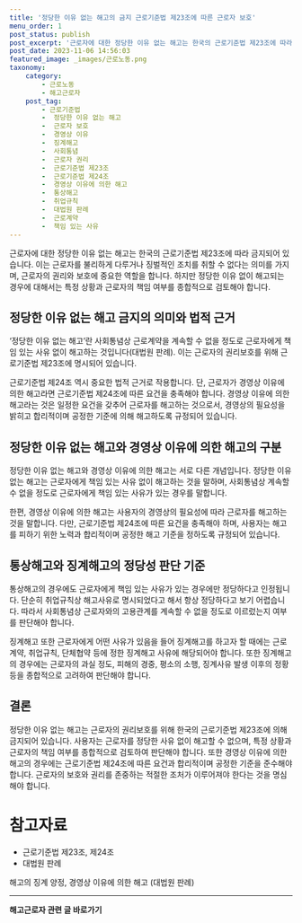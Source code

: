 ```yaml
---
title: '정당한 이유 없는 해고의 금지 근로기준법 제23조에 따른 근로자 보호'
menu_order: 1
post_status: publish
post_excerpt: '근로자에 대한 정당한 이유 없는 해고는 한국의 근로기준법 제23조에 따라 금지되어 있습니다. 이는 근로자를 불리하게 다루거나 징벌적인 조치를 취할 수 없다는 의미를 가지며, 근로자의 권리와 보호에 중요한 역할을 합니다. 하지만 정당한 이유 없이 해고되는 경우에 대해서는 특정 상황과 근로자의 책임 여부를 종합적으로 검토해야 합니다.'
post_date: 2023-11-06 14:56:03
featured_image: _images/근로노동.png
taxonomy:
    category:
        - 근로노동
        - 해고근로자
    post_tag:
        - 근로기준법
        -  정당한 이유 없는 해고
        -  근로자 보호
        -  경영상 이유
        -  징계해고
        -  사회통념
        -  근로자 권리
        -  근로기준법 제23조
        -  근로기준법 제24조
        -  경영상 이유에 의한 해고
        -  통상해고
        -  취업규칙
        -  대법원 판례
        -  근로계약
        -  책임 있는 사유
---
```



근로자에 대한 정당한 이유 없는 해고는 한국의 근로기준법 제23조에 따라 금지되어 있습니다. 이는 근로자를 불리하게 다루거나 징벌적인 조치를 취할 수 없다는 의미를 가지며, 근로자의 권리와 보호에 중요한 역할을 합니다. 하지만 정당한 이유 없이 해고되는 경우에 대해서는 특정 상황과 근로자의 책임 여부를 종합적으로 검토해야 합니다.

## 정당한 이유 없는 해고 금지의 의미와 법적 근거

‘정당한 이유 없는 해고’란 사회통념상 근로계약을 계속할 수 없을 정도로 근로자에게 책임 있는 사유 없이 해고하는 것입니다(대법원 판례). 이는 근로자의 권리보호를 위해 근로기준법 제23조에 명시되어 있습니다.

근로기준법 제24조 역시 중요한 법적 근거로 작용합니다. 단, 근로자가 경영상 이유에 의한 해고라면 근로기준법 제24조에 따른 요건을 충족해야 합니다. 경영상 이유에 의한 해고라는 것은 일정한 요건을 갖추어 근로자를 해고하는 것으로서, 경영상의 필요성을 밝히고 합리적이며 공정한 기준에 의해 해고하도록 규정되어 있습니다.

## 정당한 이유 없는 해고와 경영상 이유에 의한 해고의 구분

정당한 이유 없는 해고와 경영상 이유에 의한 해고는 서로 다른 개념입니다. 정당한 이유 없는 해고는 근로자에게 책임 있는 사유 없이 해고하는 것을 말하며, 사회통념상 계속할 수 없을 정도로 근로자에게 책임 있는 사유가 있는 경우를 말합니다.

한편, 경영상 이유에 의한 해고는 사용자의 경영상의 필요성에 따라 근로자를 해고하는 것을 말합니다. 다만, 근로기준법 제24조에 따른 요건을 충족해야 하며, 사용자는 해고를 피하기 위한 노력과 합리적이며 공정한 해고 기준을 정하도록 규정되어 있습니다.

## 통상해고와 징계해고의 정당성 판단 기준

통상해고의 경우에도 근로자에게 책임 있는 사유가 있는 경우에만 정당하다고 인정됩니다. 단순히 취업규칙상 해고사유로 명시되었다고 해서 항상 정당하다고 보기 어렵습니다. 따라서 사회통념상 근로자와의 고용관계를 계속할 수 없을 정도로 이르렀는지 여부를 판단해야 합니다.

징계해고 또한 근로자에게 어떤 사유가 있음을 들어 징계해고를 하고자 할 때에는 근로계약, 취업규칙, 단체협약 등에 정한 징계해고 사유에 해당되어야 합니다. 또한 징계해고의 경우에는 근로자의 과실 정도, 피해의 경중, 평소의 소행, 징계사유 발생 이후의 정황 등을 종합적으로 고려하여 판단해야 합니다.

## 결론

정당한 이유 없는 해고는 근로자의 권리보호를 위해 한국의 근로기준법 제23조에 의해 금지되어 있습니다. 사용자는 근로자를 정당한 사유 없이 해고할 수 없으며, 특정 상황과 근로자의 책임 여부를 종합적으로 검토하여 판단해야 합니다. 또한 경영상 이유에 의한 해고의 경우에는 근로기준법 제24조에 따른 요건과 합리적이며 공정한 기준을 준수해야 합니다. 근로자의 보호와 권리를 존중하는 적절한 조처가 이루어져야 한다는 것을 명심해야 합니다.

# 참고자료  

- 근로기준법 제23조, 제24조
- 대법원 판례  

해고의 징계 양정, 경영상 이유에 의한 해고 (대법원 판례)
<!-- wp:separator -->
<hr class="wp-block-separator has-alpha-channel-opacity"/>
<!-- /wp:separator -->

<!-- wp:group {"backgroundColor":"base","layout":{"type":"constrained"}} -->
<div class="wp-block-group has-base-background-color has-background"><!-- wp:paragraph {"align":"center","fontSize":"medium"} -->
<p class="has-text-align-center has-large-font-size"><strong>해고근로자 관련 글 바로가기</strong></p>
<!-- /wp:paragraph -->


<!-- wp:latest-posts
{"categories":[{"id":12660,"count":19,"description":"","link":"https://uknowlaw.com/category/%ed%95%b4%ea%b3%a0%ea%b7%bc%eb%a1%9c%ec%9e%90/","name":"해고근로자","slug":"해고근로자","taxonomy":"category","parent":0,"meta":[],"_links":{"self":[{"href":"https://uknowlaw.com/wp-json/wp/v2/categories/12660"}],"collection":[{"href":"https://uknowlaw.com/wp-json/wp/v2/categories"}],"about":[{"href":"https://uknowlaw.com/wp-json/wp/v2/taxonomies/category"}],"wp:post_type":[{"href":"https://uknowlaw.com/wp-json/wp/v2/posts?categories=12660"}],"curies":[{"name":"wp","href":"https://api.w.org/{rel}","templated":true}]}}],"postsToShow":100,"excerptLength":28,"postLayout":"grid","columns":2,"featuredImageAlign":"left","featuredImageSizeSlug":"large","fontSize":"medium"} /--></div>
<!-- /wp:group -->